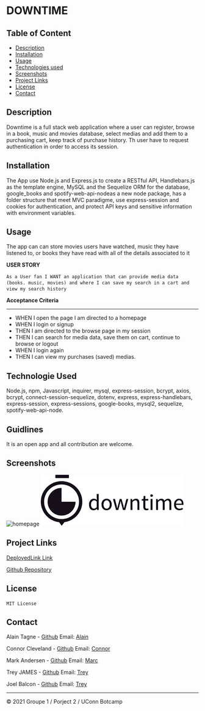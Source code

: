 # DOWNTIME

  ## Table of Content 

  * [Description](#descripton) 
  * [Installation](#installation) 
  * [Usage](#usage) 
  * [Technologies used](#technologies) 
  * [Screenshots](#screenschots) 
  * [Project Links](#guidlines) 
  * [License](#license) 
  * [Contact](#contact) 
    
## Description

  Downtime is a full stack web application where a user can register, browse in a book, music and movies database, select medias and add them to a purchasing cart, keep track of  purchase history. Th user have to request authentication in order to access its session.


## Installation
    
The App use Node.js and Express.js to create a RESTful API, Handlebars.js as the template engine, MySQL and the Sequelize ORM for the database, google_books and spotify-web-api-nodeas a new node package, has a folder structure that meet MVC paradigme, use express-session and cookies for authentication, and protect API keys and sensitive information with environment variables.
    
## Usage
    
The app can can store movies users have watched, music they have listened to, or books they have read with all of the details associated to it

**USER STORY**

```
As a User fan I WANT an application that can provide media data (books. music, movies) and where I can save my search in a cart and view my search history
```

**Acceptance Criteria**

---

- WHEN I open the page I am directed to a homepage
- WHEN I login or signup
- THEN I am directed to the browse page in my session
- THEN I can search for media data, save them on cart, continue to browse or logout
- WHEN I login again
- THEN I can view my purchases (saved) medias.

## Technologie Used

Node.js, npm, Javascript, inquirer, mysql, express-session, bcrypt, 
axios, bcrypt, connect-session-sequelize, dotenv, express, express-handlebars, express-session, express-sessions, google-books, mysql2, sequelize, spotify-web-api-node.
    
## Guidlines
    
It is an open app and all contribution are welcome.

## Screenshots

![homepage](/Public/Assets/Images/login-signup.png)
![homepage](/Public/Assets/Images/header.png)


## Project Links

[DeployedLink Link]()

[Github Repository](https://github.com/ConnorCleveland2002/Downtime)
    
## License
    
    MIT License
    
##  Contact
 
Alain Tagne - [Github](https://github.com/AlCharl88) Email: [Alain](mailto:alctagne@gmail.com) 

Connor Cleveland - [Github](https://github.com/ConnorCleveland2002) Email: [Connor](connorcleveland2002@gmail.com) 

Mark Andersen - [Github](https://github.com/MarkAndersen) Email: [Marc](mailto:MarkAndersen@gmail.com) 

Trey JAMES - [Github](https://github.com/tdjames20) Email: [Trey](mailto:tdjames@gmail.com) 

Joel Balcon - [Github](https://github.com/JoelBal) Email: [Trey](mailto:JoelBal@gmail.com) 


    

----

&copy; 2021 Groupe 1  / Porject 2 / UConn Botcamp
